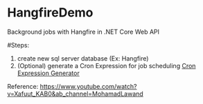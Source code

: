 # HangfireDemo

Background jobs with Hangfire in .NET Core Web API

#Steps:
1. create new sql server database (Ex: Hangfire)
2. (Optional) generate a Cron Expression for job scheduling [Cron Expression Generator](https://www.freeformatter.com/cron-expression-generator-quartz.html)

Reference: https://www.youtube.com/watch?v=Xafuut_KAB0&ab_channel=MohamadLawand
